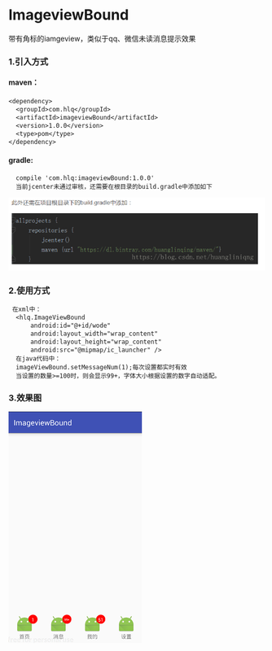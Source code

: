 # ImageviewBound
带有角标的iamgeview，类似于qq、微信未读消息提示效果

### 1.引入方式
#### maven：
    <dependency>
      <groupId>com.hlq</groupId>
      <artifactId>imageviewBound</artifactId>
      <version>1.0.0</version>
      <type>pom</type>
    </dependency>
#### gradle:
      compile 'com.hlq:imageviewBound:1.0.0'
      当前jcenter未通过审核，还需要在根目录的build.gradle中添加如下
  ![avatar](image/shuoming.png)
### 2.使用方式
     在xml中：
      <hlq.ImageViewBound
          android:id="@+id/wode"
          android:layout_width="wrap_content"
          android:layout_height="wrap_content"
          android:src="@mipmap/ic_launcher" />
      在java代码中：
      imageViewBound.setMessageNum(1);每次设置都实时有效
      当设置的数量>=100时，则会显示99+，字体大小根据设置的数字自动适配。
### 3.效果图
   ![avatar](image/jietu.png)
    
      
